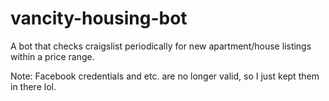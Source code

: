 # vancity-housing-bot
A bot that checks craigslist periodically for new apartment/house listings within a price range.

Note: Facebook credentials and etc. are no longer valid, so I just kept them in there lol.
